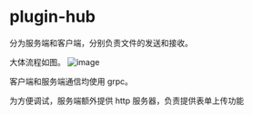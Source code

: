 # plugin-hub

分为服务端和客户端，分别负责文件的发送和接收。

大体流程如图。
![image](https://github.com/yazhouio/plugin-hub/assets/17949154/e1b30011-6bcb-430f-8d08-3c365bb22ec5)


客户端和服务端通信均使用 grpc。

为方便调试，服务端额外提供 http 服务器，负责提供表单上传功能

